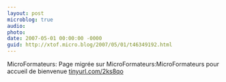 ```yaml
---
layout: post
microblog: true
audio: 
photo: 
date: 2007-05-01 00:00:00 -0000
guid: http://xtof.micro.blog/2007/05/01/t46349192.html
---
```

MicroFormateurs: Page migrée sur MicroFormateurs:MicroFormateurs pour accueil de bienvenue [tinyurl.com/2ks8qo](http://tinyurl.com/2ks8qo)
